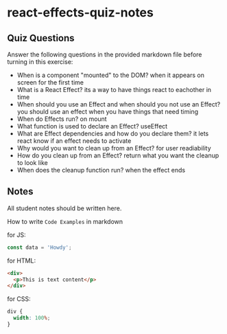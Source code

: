 # react-effects-quiz-notes

## Quiz Questions

Answer the following questions in the provided markdown file before turning in this exercise:

- When is a component "mounted" to the DOM?
  when it appears on screen for the first time
- What is a React Effect?
  its a way to have things react to eachother in time
- When should you use an Effect and when should you not use an Effect?
  you should use an effect when you have things that need timing
- When do Effects run?
  on mount
- What function is used to declare an Effect?
  useEffect
- What are Effect dependencies and how do you declare them?
  it lets react know if an effect needs to activate
- Why would you want to clean up from an Effect?
  for user readiability
- How do you clean up from an Effect?
  return what you want the cleanup to look like
- When does the cleanup function run?
  when the effect ends

## Notes

All student notes should be written here.

How to write `Code Examples` in markdown

for JS:

```javascript
const data = 'Howdy';
```

for HTML:

```html
<div>
  <p>This is text content</p>
</div>
```

for CSS:

```css
div {
  width: 100%;
}
```

